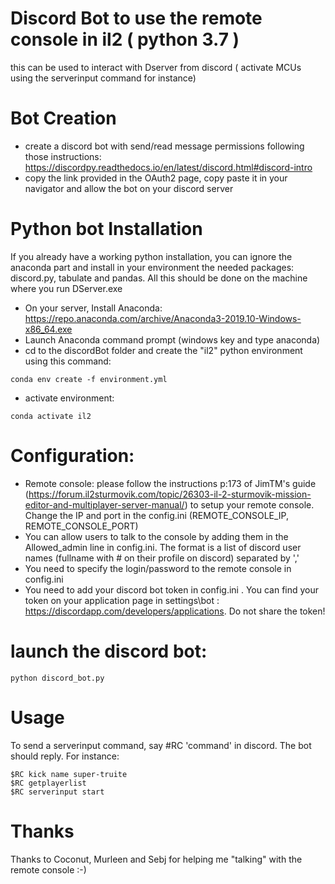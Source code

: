 # Discord Bot to use the remote console in il2 ( python 3.7 )
this can be used to interact with Dserver from discord ( activate MCUs using
the serverinput command for instance)

# Bot Creation
* create a discord bot with send/read message permissions following those instructions: 
https://discordpy.readthedocs.io/en/latest/discord.html#discord-intro
* copy the link provided in the OAuth2 page, copy paste it in your navigator and allow the bot on your discord server

# Python bot Installation
If you already have a working python installation, you can ignore 
the anaconda part and install in your environment the needed packages: discord.py, tabulate and pandas.
All this should be done on the machine where you run DServer.exe

* On your server, Install Anaconda: https://repo.anaconda.com/archive/Anaconda3-2019.10-Windows-x86_64.exe
* Launch Anaconda command prompt (windows key and type anaconda)
* cd to the discordBot folder and create the "il2" python  environment using this command:
```
conda env create -f environment.yml
```
* activate environment:
```
conda activate il2
```

# Configuration:
* Remote console: please follow the instructions p:173 of JimTM's guide (https://forum.il2sturmovik.com/topic/26303-il-2-sturmovik-mission-editor-and-multiplayer-server-manual/)
to setup your remote console. 
Change the IP and port in the config.ini (REMOTE_CONSOLE_IP, REMOTE_CONSOLE_PORT)
* You can allow users to talk to the console by adding them in the Allowed_admin line in config.ini. The format is a list of discord user names (fullname with # on their profile on discord) separated by ','
* You need to specify the login/password to the remote console in config.ini
* You need to add your discord bot token in config.ini . You can find your token on 
your application page in settings\bot : https://discordapp.com/developers/applications.
Do not share the token!

# launch the discord bot:
```
python discord_bot.py 
```

# Usage
To send a serverinput command, say #RC 'command' in discord.
The bot should reply. For instance:
```
$RC kick name super-truite
$RC getplayerlist
$RC serverinput start
```

# Thanks
Thanks to Coconut, Murleen and Sebj for helping me "talking" with the remote console :-)


 
